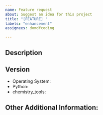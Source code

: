 ```yaml
---
name: Feature request
about: Suggest an idea for this project
title: "[FEATURE] "
labels: "enhancement"
assignees: domdfcoding

---
```


<!-- Have you searched for similar issues? Someone may already be working on the feature you are suggesting. Before submitting this issue, please check the open issues and add a note before logging a new issue. 

PLEASE USE THE TEMPLATE BELOW TO PROVIDE INFORMATION ABOUT THE ISSUE. 
INSUFFICIENT INFO WILL GET THE ISSUE CLOSED. IT WILL ONLY BE REOPENED AFTER SUFFICIENT INFO IS PROVIDED-->


## Description 
<!--Provide a clear and concise description of what the problem is and the improvement you are suggesting-->

<!--Please add screenshots if needed-->


## Version

  * Operating System: 
  * Python: 
  * chemistry_tools: 


## Other Additional Information:
<!--Any additional information, related issues, etc.-->



